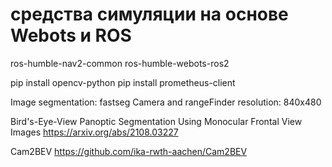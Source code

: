 # cредства симуляции на основе Webots и ROS 
ros-humble-nav2-common
ros-humble-webots-ros2

pip install opencv-python
pip install prometheus-client

Image segmentation: fastseg
Camera and rangeFinder resolution: 840x480

Bird's-Eye-View Panoptic Segmentation Using Monocular Frontal View Images
https://arxiv.org/abs/2108.03227

Cam2BEV
https://github.com/ika-rwth-aachen/Cam2BEV


